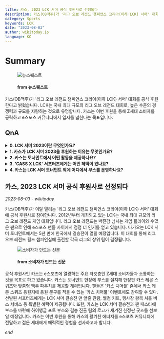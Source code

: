 ```yaml
---
title: 카스, 2023 LCK 서머 공식 후원사로 선정되다
description: 카스(OB맥주)가 '리그 오브 레전드 챔피언스 코리아(이하 LCK) 서머' 대회를 공식 후원한다고 밝혔습니다. LCK는 국내 최대 규모의 리그 오브 레전드 대회로, 높은 수준의 경쟁력과 규모를 자랑하는 것으로 유명합니다. 카스는 이번 후원을 통해 Z세대 소비자를 공략하고 e스포츠 커뮤니티에서 입지를 넓힌다는 목표입니다.
category: Sports
keywords: LCK
date: "2023-08-03"
author: wikitoday.io
language: KO
---
```


# Summary

<figure>
    <img src="https://cdn.newsquest.co.kr/news/thumbnail/202308/209346_101708_377_v150.jpg" alt="뉴스퀘스트" />
    <figcaption>
        <h4> from 뉴스퀘스트</h4>
    </figcaption>
</figure>

카스(OB맥주)가 '리그 오브 레전드 챔피언스 코리아(이하 LCK) 서머' 대회를 공식 후원한다고 밝혔습니다. LCK는 국내 최대 규모의 리그 오브 레전드 대회로, 높은 수준의 경쟁력과 규모를 자랑하는 것으로 유명합니다. 카스는 이번 후원을 통해 Z세대 소비자를 공략하고 e스포츠 커뮤니티에서 입지를 넓힌다는 목표입니다.

## QnA


<details>
    <summary><b>0. LCK 서머 2023이란 무엇인가요?</b></summary>
    LCK 서머 2023은 다가오는 국내 최대 규모의 리그 오브 레전드 대회인 리그 오브 레전드 챔피언스 코리아 토너먼트입니다. 이 대회를 통해 리그 오브 레전드 월드 챔피언십에 출전할 상위 팀이 결정됩니다.
</details>

<details>
    <summary><b>1. 카스가 LCK 서머 2023을 후원하는 이유는 무엇인가요?</b></summary>
    카스는 LCK 서머 2023 토너먼트 후원을 통해 e스포츠에 열정을 가진 Z세대 소비자를 타깃으로 삼고 있습니다. 이 대회는 카스가 e스포츠 커뮤니티에서 입지를 넓히고 주요 타겟층과 소통할 수 있는 기회입니다.
</details>

<details>
    <summary><b>2. 카스는 토너먼트에서 어떤 활동을 제공하나요?</b></summary>
    카스는 대회장에 부스를 설치해 한정판 카스 레몬 스퀴즈와 커스텀 맥주 파우치를 제공할 예정입니다. 팬들은 '카스 치어풀' 존에서 카스 레몬 스퀴즈 응원지에 응원을 적을 수 있는 이벤트에도 참여할 수 있습니다.
</details>

<details>
    <summary><b>3. 'CASS X LCK' 서포터즈에게는 어떤 혜택이 있나요?</b></summary>
    '캐스 X LCK' 서포터즈에게는 LCK 서머 결승전 관람권, 응원 물품이 담긴 웰컴 키트, 행사장 왕복 셔틀버스 운행 등 특별한 혜택이 제공됩니다.
</details>

<details>
    <summary><b>4. 카스는 LCK 서머 토너먼트 외에 어디에서 부스를 운영하나요?</b></summary>
    카스는 대전 DCC 대전 컨벤션 센터에서 열리는 LCK 서머 결승전 및 팬 페스타에도 부스를 운영할 예정입니다.
</details>


## 카스, 2023 LCK 서머 공식 후원사로 선정되다

_2023-08-03 - wikitoday_

카스(OB맥주)가 이달 열리는 '리그 오브 레전드 챔피언스 코리아(이하 LCK) 서머' 대회에 공식 후원사로 참여합니다. 2012년부터 개최되고 있는 LCK는 국내 최대 규모의 리그 오브 레전드 게임 대회입니다. 리그 오브 레전드는 박진감 넘치는 게임 플레이와 수많은 팬으로 인해 e스포츠 팬들 사이에서 점점 더 인기를 얻고 있습니다. 다가오는 LCK 서머 토너먼트에서는 5년 만에 한국에서 결승전이 열릴 예정입니다. 이 대회를 통해 리그 오브 레전드 월드 챔피언십에 출전할 각국 리그의 상위 팀이 결정됩니다.

<figure>
    <img src="http://www.consumernews.co.kr/news/thumbnail/202308/684779_261211_1843_v150.jpg" alt="소비자가 만드는 신문" />
    <figcaption>
        <h4> from 소비자가 만드는 신문</h4>
    </figcaption>
</figure>

공식 후원사인 카스는 e스포츠에 열광하는 주요 타겟층인 Z세대 소비자들과 소통하는 것을 목표로 하고 있습니다. 카스는 토너먼트 현장에 부스를 설치해 한정판 카스 레몬 스퀴즈와 맞춤형 맥주 파우치를 제공할 계획입니다. 팬들은 '카스 치어풀' 존에서 카스 레몬 스퀴즈 응원지에 응원 문구를 적을 수 있는 '카스 치어풀' 이벤트에도 참여할 수 있다. 선발된 서포터즈에게는 LCK 서머 결승전 맨 앞줄 관람, 웰컴 키트, 행사장 왕복 셔틀 버스 서비스 등 특별한 혜택이 제공됩니다. 또한, 카스는 LCK 서머 결승전과 팬 페스타에 부스를 마련해 하이앵글 포토 부스와 결승 진출 팀의 로고가 새겨진 한정판 굿즈를 선보일 예정입니다. 카스는 이번 후원을 통해 카스의 활기찬 에너지를 e스포츠 커뮤니티에 전달하고 젊은 세대에게 매력적인 경험을 선사하고자 합니다.

_end_
